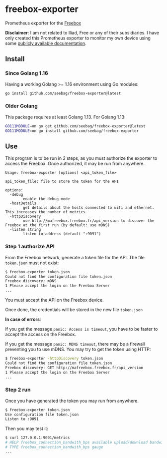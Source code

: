 # freebox-exporter

Prometheus exporter for the [Freebox](https://www.free.fr/freebox/)

**Disclaimer**: I am not related to Iliad, Free or any of their subsidiaries. I have only created this Prometheus exporter to monitor my own device using some [publicly available documentation](https://dev.freebox.fr/sdk/os/).

## Install

### Since Golang 1.16

Having a working Golang >= 1.16 environment using Go modules:

```bash
go install github.com/seebag/freebox-exporter@latest
```

### Older Golang

This package requires at least Golang 1.13. For Golang 1.13:

```bash
GO111MODULE=on go get github.com/seebag/freebox-exporter@latest
GO111MODULE=on go install github.com/seebag/freebox-exporter
```

## Use

This program is to be run in 2 steps, as you must authorize the exporter to access the Freebox. Once authorized, it may be run from anywhere.

```
Usage: freebox-exporter [options] <api_token_file>

api_token_file: file to store the token for the API

options:
  -debug
        enable the debug mode
  -hostDetails
        get details about the hosts connected to wifi and ethernet. This increases the number of metrics
  -httpDiscovery
        use http://mafreebox.freebox.fr/api_version to discover the Freebox at the first run (by default: use mDNS)
  -listen string
        listen to address (default ":9091")
```

### Step 1 authorize API

From the Freebox network, generate a token file for the API. The file `token.json` must not exist:

```bash
$ freebox-exporter token.json
Could not find the configuration file token.json
Freebox discovery: mDNS
1 Please accept the login on the Freebox Server
...
```

You must accept the API on the Freebox device.

Once done, the credentials will be stored in the new file `token.json`

**In case of errors**:

If you get the message `panic: Access is timeout`, you have to be faster to accept the access on the Freebox.

If you get the message `panic: MDNS timeout`, there may be a firewall preventing you to use mDNS. You may try to get the token using HTTP:

```bash
$ freebox-exporter -httpDiscovery token.json
Could not find the configuration file token.json
Freebox discovery: GET http://mafreebox.freebox.fr/api_version
1 Please accept the login on the Freebox Server
...
```

### Step 2 run

Once you have generated the token you may run from anywhere.

```bash
$ freebox-exporter token.json
Use configuration file token.json
Listen to :9091
```

Then you may test it:

```bash
$ curl 127.0.0.1:9091/metrics
# HELP freebox_connection_bandwith_bps available upload/download bandwidth in bit/s
# TYPE freebox_connection_bandwith_bps gauge
...
```
